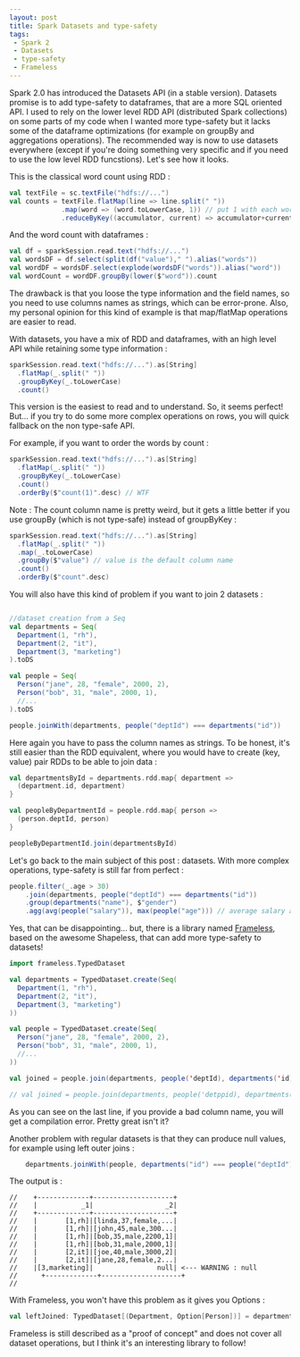 ```yaml
---
layout: post
title: Spark Datasets and type-safety
tags:
 - Spark 2
 - Datasets
 - type-safety
 - Frameless
---
```


Spark 2.0 has introduced the Datasets API (in a stable version). Datasets promise is to add type-safety to dataframes, that are a more SQL oriented API. I used to rely on the lower level RDD API (distributed Spark collections) on some parts of my code when I wanted more type-safety but it lacks some of the dataframe optimizations (for example on groupBy and aggregations operations). The recommended way is now to use datasets everywhere (except if you're doing something very specific and if you need to use the low level RDD funcstions). Let's see how it looks.

This is the classical word count using RDD :

```scala
val textFile = sc.textFile("hdfs://...")
val counts = textFile.flatMap(line => line.split(" "))
             .map(word => (word.toLowerCase, 1)) // put 1 with each word instance
             .reduceByKey((accumulator, current) => accumulator+current) // add all words, grouped by value (by key)
```

And the word count with dataframes :

```scala
val df = sparkSession.read.text("hdfs://...")
val wordsDF = df.select(split(df("value")," ").alias("words"))
val wordDF = wordsDF.select(explode(wordsDF("words")).alias("word"))
val wordCount = wordDF.groupBy(lower($"word")).count
```

The drawback is that you loose the type information and the field names, so you need to use columns names as strings, which can be error-prone.
Also, my personal opinion for this kind of example is that map/flatMap operations are easier to read.

With datasets, you have a mix of RDD and dataframes, with an high level API while retaining some type information :

```scala
sparkSession.read.text("hdfs://...").as[String]
  .flatMap(_.split(" "))
  .groupByKey(_.toLowerCase)
  .count()
```

This version is the easiest to read and to understand.
So, it seems perfect! But... if you try to do some more complex operations on rows, you will quick fallback on the non type-safe API.

For example, if you want to order the words by count :

```scala
sparkSession.read.text("hdfs://...").as[String]
  .flatMap(_.split(" "))
  .groupByKey(_.toLowerCase)
  .count()
  .orderBy($"count(1)".desc) // WTF
```

Note : The count column name is pretty weird, but it gets a little better if you use groupBy (which is not type-safe) instead of groupByKey :

```scala
sparkSession.read.text("hdfs://...").as[String]
  .flatMap(_.split(" "))
  .map(_.toLowerCase)
  .groupBy($"value") // value is the default column name
  .count()
  .orderBy($"count".desc)
```

You will also have this kind of problem if you want to join 2 datasets :

```scala

//dataset creation from a Seq
val departments = Seq(
  Department(1, "rh"),
  Department(2, "it"),
  Department(3, "marketing")
).toDS

val people = Seq(
  Person("jane", 28, "female", 2000, 2),
  Person("bob", 31, "male", 2000, 1),
  //...
).toDS

people.joinWith(departments, people("deptId") === departments("id"))
```

Here again you have to pass the column names as strings.
To be honest, it's still easier than the RDD equivalent, where you would have to create (key, value) pair RDDs to be able to join data :

```scala
val departmentsById = departments.rdd.map{ department =>
  (department.id, department)
}

val peopleByDepartmentId = people.rdd.map{ person =>
  (person.deptId, person)
}

peopleByDepartmentId.join(departmentsById)
```

Let's go back to the main subject of this post : datasets.
With more complex operations, type-safety is still far from perfect :

```scala
people.filter(_.age > 30)
    .join(departments, people("deptId") === departments("id"))
    .group(departments("name"), $"gender")
    .agg(avg(people("salary")), max(people("age"))) // average salary and max age
```

Yes, that can be disappointing... but, there is a library named [Frameless](https://github.com/adelbertc/frameless), based on the awesome Shapeless, that can add more type-safety to datasets!


```scala
import frameless.TypedDataset

val departments = TypedDataset.create(Seq(
  Department(1, "rh"),
  Department(2, "it"),
  Department(3, "marketing")
))

val people = TypedDataset.create(Seq(
  Person("jane", 28, "female", 2000, 2),
  Person("bob", 31, "male", 2000, 1),
  //...
))

val joined = people.join(departments, people('deptId), departments('id))

// val joined = people.join(departments, people('detppid), departments('id)) <-- Won't compile as 'detppid symbol is wrong
```

As you can see on the last line, if you provide a bad column name, you will get a compilation error. Pretty great isn't it?

Another problem with regular datasets is that they can produce null values, for example using left outer joins :

```scala
    departments.joinWith(people, departments("id") === people("deptId"), "left_outer").show
```

The output is :

```
//    +-------------+--------------------+
//    |           _1|                  _2|
//    +-------------+--------------------+
//    |       [1,rh]|[linda,37,female,...|
//    |       [1,rh]|[john,45,male,300...|
//    |       [1,rh]|[bob,35,male,2200,1]|
//    |       [1,rh]|[bob,31,male,2000,1]|
//    |       [2,it]|[joe,40,male,3000,2]|
//    |       [2,it]|[jane,28,female,2...|
//    |[3,marketing]|                null| <--- WARNING : null
//      +-------------+--------------------+
//
```

With Frameless, you won't have this problem as it gives you Options :

```scala
val leftJoined: TypedDataset[(Department, Option[Person])] = departments.joinLeft(people, departments('id), people('deptId))
```

Frameless is still described as a "proof of concept" and does not cover all dataset operations, but I think it's an interesting library to follow!

